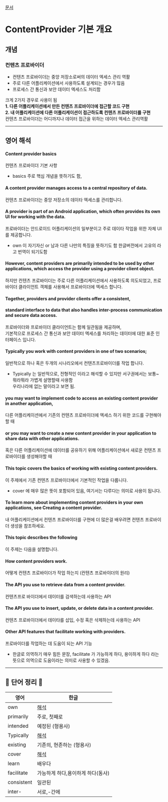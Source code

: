 [문서](https://developer.android.com/guide/topics/providers/content-provider-basics?hl=en)    
    
# ContentProvider 기본 개요    
   
## 개념   
   
### 컨텐츠 프로바이더   
   
- 컨텐츠 프로바이더는 중앙 저장소로써의 데이터 엑세스 관리 역활   
- 주로 다른 어플리케이션에서 사용하도록 설계되는 경우가 많음   
- 프로세스 간 통신과 보안 데이터 엑세스도 처리함   
   
크게 2가지 경우로 사용이 됨   
**1. 다른 어플리케이션에서 만든 컨텐츠 프로바이더에 접근할 코드 구현**   
**2. 내 어플리케이션에 다른 어플리케이션이 접근하도록 컨텐츠 프로바이더를 구현**   
컨텐츠 프로바이더는 어디까지나 데이터 접근을 위하는 데이터 엑세스 관리역활   
   
-------------------------------------------------   
## 영어 해석   
#### Content provider basics   
컨텐츠 프로바이더 기본 사항   
+ basics 주로 핵심 개념을 뜻하기도 함,   
   
#### A content provider manages access to a central repository of data.   
컨텐츠 프로바이더는 중앙 저장소의 데이타 엑세스를 관리합니다.   
   
#### A provider is part of an Android application, which often provides its own UI for working with the data.   
프로바이더는 안드로이드 어플리케이션의 일부분이고 주로 데이타 작업을 위한 자체 UI를 제공합니다.   
+ own 이 자기자신 or 남과 다른 나만의 특징을 뜻하기도 함 한글버전에서 고유의 라고 번역이 되기도함   
   
#### However, content providers are primarily intended to be used by other applications, which access the provider using a provider client object.  
하지만 컨텐츠 프로바이더는 주로 다른 어플리케이션에서 사용하도록 의도되었고, 프로바이더 클라이언트 객체를 사용해서 프로바이더에 엑세스 합니다.   
    
#### Together, providers and provider clients offer a consistent,    
#### standard interface to data that also handles inter-process communication and secure data access.   
프로바이더와 프로바이더 클라이언트는 함께 일관됨을 제공하며,   
기본적으로 프로세스 간 통신과 보안 데이터 엑세스를 처리하는 데이터에 대한 표준 인터페이스 입니다.    
   
#### Typically you work with content providers in one of two scenarios;   
일반적으로 하나 혹은 두개의 시나리오에서 컨텐츠프로바이더를 작업 합니다.   
+ Typically 는 일반적으로, 전형적인 이라고 해석할 수 있지만 서구권에서는 보통~ 뭐라뭐라 가볍게 설명할때 사용함    
우리나라에 없는 말이라고 보면 됨.   
   
#### you may want to implement code to access an existing content provider in another application,   
다른 어플리케이션에서 기존의 컨텐츠 프로바이더에 엑세스 하기 위한 코드를 구현해야할 때   
    
#### or you may want to create a new content provider in your application to share data with other applications.  
혹은 다른 어플리케이션에 데이터를 공유하기 위해 어플리케이션에서 새로운 컨텐츠 프로바이더를 생성해야할 때    
   
#### This topic covers the basics of working with existing content providers.   
이 주제에서 기존 컨텐츠 프로바이더에서 기본적인 작업을 다룹니다.   
+ cover 에 매우 많은 뜻이 포함되어 있음, 여기서는 다루다는 의미로 사용이 됩니다.   
   
#### To learn more about implementing content providers in your own applications, see Creating a content provider.   
내 어플리케이션에서 컨텐츠 프로바이더를 구현에 더 많은걸 배우려면 컨텐츠 프로바이더 생성을 참조하세요.   
   
#### This topic describes the following   
이 주제는 다음을 설명합니다.   

#### How content providers work.   
어떻게 컨텐츠 프로바이더가 작업 하는지 (컨텐츠 프로바이더의 원리)   
   
#### The API you use to retrieve data from a content provider.   
컨텐츠프로 바이더에서 데이터를 검색하는데 사용하는 API   
   
#### The API you use to insert, update, or delete data in a content provider.   
컨텐츠 프로바이더에서 데이타를 삽입, 수정 혹은 삭제하는데 사용하는 API   
   
#### Other API features that facilitate working with providers.   
프로바이더를 작업하는 데 도움이 되는 API 기능   
+ 한글로 의역하기 매우 힘든 문장, facilitate 가 가능하게 하다, 용이하게 하다 라는 뜻으로 의역으로 도움이라는 의미로 사용할 수 있겠음.   



-----------------------------------
   
## 📗 단어 정리 📘   
   
|영어|한글|
|---|---|
|own|[해석](http://aha-dic.com/View.asp?Word=own)|
|primarily|주로, 첫째로|
|intended|예정된 (형용사)|
|Typically|[해석](https://m.blog.naver.com/doctorkey99/221083168548)|
|existing| 기존의, 현존하는 (형용사)|
|cover|[해석](https://engoo.co.kr/app/words/word/cover/zga0ELstQmCjlQAAAABteg)|
|learn|배우다|
|facilitate|가능하게 하다,용이하게 하다(동사)|
|consistent|일관된|
|inter-| 서로,-간에|
